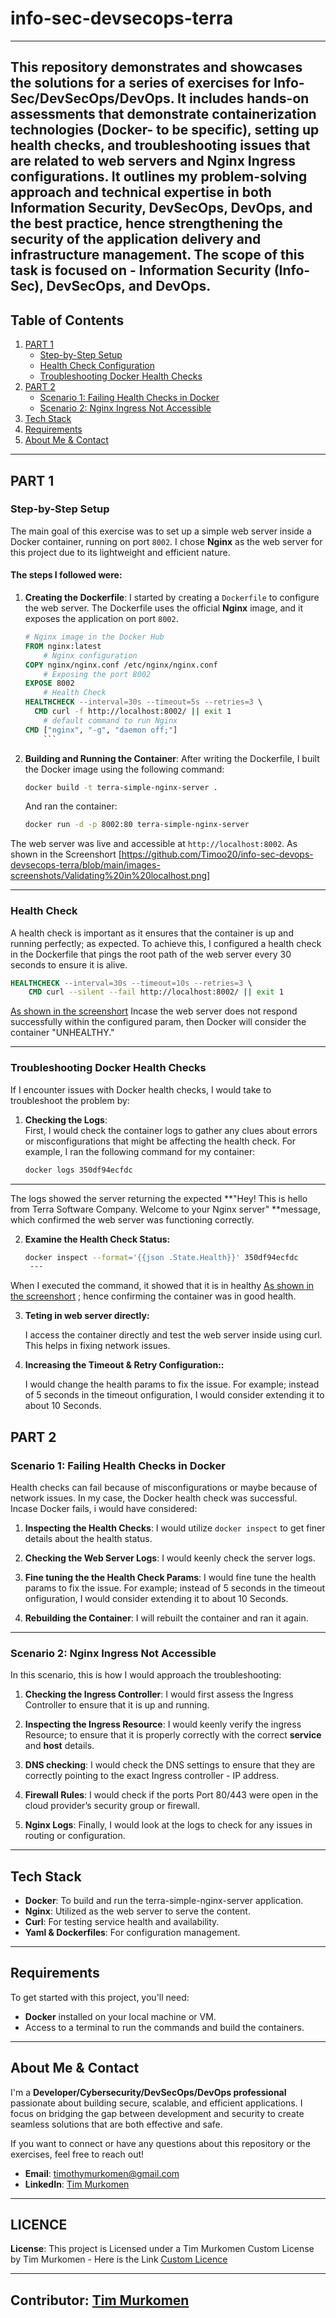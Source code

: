 # info-sec-devsecops-terra
---
This repository demonstrates and showcases the solutions for a series of exercises for Info-Sec/DevSecOps/DevOps. It includes hands-on assessments that demonstrate containerization technologies (Docker- to be specific), setting up health checks, and troubleshooting issues that are related to web servers and Nginx Ingress configurations. It outlines my problem-solving approach and technical expertise in both Information Security, DevSecOps, DevOps, and the best practice, hence strengthening the security of the application delivery and infrastructure management. The scope of this task is focused on - **Information Security (Info-Sec)**, **DevSecOps**, and **DevOps**.
---
## Table of Contents
1. [PART 1](#PART-1)
    - [Step-by-Step Setup](#step-by-step-setup)
    - [Health Check Configuration](#health-check)
    - [Troubleshooting Docker Health Checks](#troubleshooting-docker-health-checks)
2. [PART 2](#PART-2)
    - [Scenario 1: Failing Health Checks in Docker](#scenario-1-failing-health-checks-in-docker)
    - [Scenario 2: Nginx Ingress Not Accessible](#scenario-2-nginx-ingress-not-accessible)
3. [Tech Stack](#tech-stack)
4. [Requirements](#requirements)
5. [About Me & Contact](#about-me--contact)

---

## PART 1

### Step-by-Step Setup

The main goal of this exercise was to set up a simple web server inside a Docker container, running on port `8002`. I chose **Nginx** as the web server for this project due to its lightweight and efficient nature.

#### The steps I followed were:
1. **Creating the Dockerfile**: I started by creating a `Dockerfile` to configure the web server. The Dockerfile uses the official **Nginx** image, and it exposes the application on port `8002`.
   
    ```Dockerfile
    # Nginx image in the Docker Hub
    FROM nginx:latest
        # Nginx configuration
    COPY nginx/nginx.conf /etc/nginx/nginx.conf
        # Exposing the port 8002
    EXPOSE 8002
        # Health Check
    HEALTHCHECK --interval=30s --timeout=5s --retries=3 \
      CMD curl -f http://localhost:8002/ || exit 1
        # default command to run Nginx
    CMD ["nginx", "-g", "daemon off;"]
        ```
2. **Building and Running the Container**:
   After writing the Dockerfile, I built the Docker image using the following command:
   ```bash
   docker build -t terra-simple-nginx-server .
   ```
   And ran the container:
   ```bash
   docker run -d -p 8002:80 terra-simple-nginx-server
   ```
The web server was live and accessible at `http://localhost:8002`. As shown in the Screenshort [https://github.com/Timoo20/info-sec-devops-devsecops-terra/blob/main/images-screenshots/Validating%20in%20localhost.png]

---
### Health Check

A health check is important as it ensures that the container is up and running perfectly; as expected. To achieve this, I configured a health check in the Dockerfile that pings the root path of the web server every 30 seconds to ensure it is alive.

```Dockerfile
HEALTHCHECK --interval=30s --timeout=10s --retries=3 \
    CMD curl --silent --fail http://localhost:8002/ || exit 1
```
[As shown in the screenshort](https://github.com/Timoo20/info-sec-devops-devsecops-terra/blob/main/images-screenshots/Health-Container-Status.png) 
Incase the web server does not respond successfully within the configured param, then Docker will consider the container "UNHEALTHY."

---

### Troubleshooting Docker Health Checks

If I encounter issues with Docker health checks, I would take to troubleshoot the problem by:

1. **Checking the Logs**:  
   First, I would check the container logs to gather any clues about errors or misconfigurations that might be affecting the health check. For example, I ran the following command for my container:
   ```bash
   docker logs 350df94ecfdc
---
The logs showed the server returning the expected **"Hey! This is hello from Terra Software Company. Welcome to your Nginx server" **message, which confirmed the web server was functioning correctly.

2. **Examine the Health Check Status:**

   ```bash
   docker inspect --format='{{json .State.Health}}' 350df94ecfdc
    ---

When I executed the command, it showed that it is in healthy [As shown in the screenshort](https://github.com/Timoo20/info-sec-devops-devsecops-terra/blob/main/images-screenshots/Health-Container-Status.png) ; hence confirming the container was in good health. 


3. **Teting in web server directly:**

   I access the container directly and test the web server inside using curl. This helps in fixing network issues.
  

4. **Increasing the Timeout & Retry Configuration::**

   I would change the health params to fix the issue. For example; instead of 5 seconds in the timeout onfiguration, I would consider extending it to about 10 Seconds. 
  


## PART 2

### Scenario 1: Failing Health Checks in Docker

Health checks can fail because of misconfigurations or maybe because of network issues. In my case, the Docker health check was successful. Incase Docker fails, i would have considered:

1. **Inspecting the Health Checks**: I would utilize `docker inspect` to get finer details about the health status. 
   
2. **Checking the Web Server Logs**: I would keenly check the server logs.

3. **Fine tuning the the Health Check Params**: I would fine tune the health params to fix the issue. For example; instead of 5 seconds in the timeout onfiguration, I would consider extending it to about 10 Seconds. 
  
4. **Rebuilding the Container**: I will rebuilt the  container and ran it again.

---

### Scenario 2: Nginx Ingress Not Accessible

In this scenario, this is how I would approach the troubleshooting:

1. **Checking the Ingress Controller**: I would first assess the Ingress Controller to ensure that it is up and running.

2. **Inspecting the Ingress Resource**: I would keenly verify the ingress Resource; to ensure that it is properly correctly with the correct **service** and **host** details.

3. **DNS checking**: I would check the DNS settings to ensure that they are correctly pointing to the exact Ingress controller - IP address.

4. **Firewall Rules**: I would check if the ports Port 80/443 were open in the cloud provider’s security group or firewall.

5. **Nginx Logs**: Finally, I would look at the logs to check for any issues in routing or configuration.

---

## Tech Stack

- **Docker**: To build and run the terra-simple-nginx-server application.
- **Nginx**: Utilized as the web server to serve the content.
- **Curl**: For testing service health and availability.
- **Yaml & Dockerfiles**: For configuration management.

---

## Requirements

To get started with this project, you'll need:

- **Docker** installed on your local machine or VM.
- Access to a terminal to run the commands and build the containers.

---
## About Me & Contact

I'm a **Developer/Cybersecurity/DevSecOps/DevOps professional** passionate about building secure, scalable, and efficient applications. I focus on bridging the gap between development and security to create seamless solutions that are both effective and safe.

If you want to connect or have any questions about this repository or the exercises, feel free to reach out!

- **Email**: [timothymurkomen@gmail.com](mailto:timothymurkomen@gmail.com)
- **LinkedIn**: [Tim Murkomen](https://www.linkedin.com/in/timoo20/)
---
## LICENCE
**License**: This project is Licensed under a Tim Murkomen Custom License by Tim Murkomen - Here is the Link  [Custom Licence](https://github.com/Timoo20/info-sec-devops-devsecops-terra/blob/main/LICENSE)

---
Contributor: [Tim Murkomen](https://github.com/Timoo20) 
---
